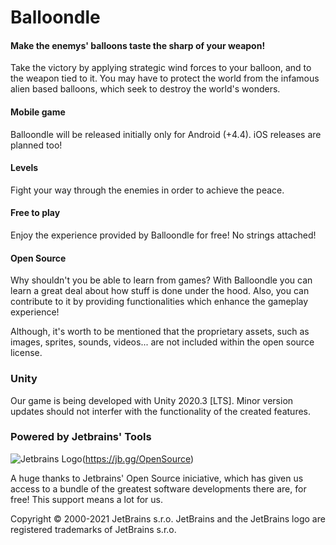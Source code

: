 # Balloondle
#### Make the enemys' balloons taste the sharp of your weapon!

Take the victory by applying strategic wind forces to your balloon, and to the weapon tied to it.
You may have to protect the world from the infamous alien based balloons, which seek to destroy the world's wonders.

#### Mobile game

Balloondle will be released initially only for Android (+4.4). iOS releases are planned too!

#### Levels

Fight your way through the enemies in order to achieve the peace.

#### Free to play

Enjoy the experience provided by Balloondle for free! No strings attached!

#### Open Source

Why shouldn't you be able to learn from games? With Balloondle you can learn a great deal about how stuff is done under the hood. Also, you can contribute to it by providing functionalities which enhance the gameplay experience!

Although, it's worth to be mentioned that the proprietary assets, such as images, sprites, sounds, videos... are not included within the open source license.

### Unity

Our game is being developed with Unity 2020.3 [LTS]. Minor version updates should not interfer with the functionality of the created features.

### Powered by Jetbrains' Tools

![Jetbrains Logo](https://i.imgur.com/jBMe7CB.png)(https://jb.gg/OpenSource)

A huge thanks to Jetbrains' Open Source iniciative, which has given us access to a bundle of the greatest software developments there are, for free! 
This support means a lot for us.

Copyright © 2000-2021 JetBrains s.r.o. JetBrains and the JetBrains logo are registered trademarks of JetBrains s.r.o.
